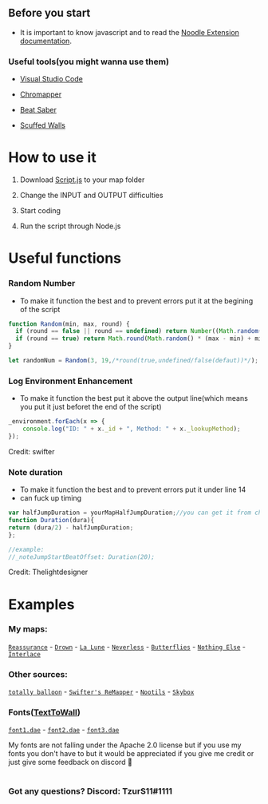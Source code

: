 ## Before you start
 - It is important to know javascript and to read the [Noodle Extension documentation](https://github.com/Aeroluna/Heck/wiki).

### Useful tools(you might wanna use them)
- [Visual Studio Code](https://code.visualstudio.com/Download)

- [Chromapper](https://github.com/Caeden117/ChroMapper)

- [Beat Saber](https://beatsaber.com/)

- [Scuffed Walls](https://github.com/thelightdesigner/ScuffedWalls)


# How to use it
1. Download [Script.js](./Script.js) to your map folder

2. Change the INPUT and OUTPUT difficulties

3. Start coding

4. Run the script through Node.js




# Useful functions


### Random Number
- To make it function the best and to prevent errors put it at the begining of the script
```js
function Random(min, max, round) {
  if (round == false || round == undefined) return Number((Math.random() * (max - min) + min).toFixed(3));
  if (round == true) return Math.round(Math.random() * (max - min) + min);
}

let randomNum = Random(3, 19,/*round(true,undefined/false(defaut))*/); //gives a random number between 3 to 19
```
### Log Environment Enhancement
- To make it function the best put it above the output line(which means you put it just beforet the end of the script)
```js
_environment.forEach(x => {
    console.log("ID: " + x._id + ", Method: " + x._lookupMethod);
});
```
Credit: swifter

### Note duration
- To make it function the best and to prevent errors put it under line 14
- can fuck up timing
```js
var halfJumpDuration = yourMapHalfJumpDuration;//you can get it from chromapper. you might wanna put at the begining of your script 
function Duration(dura){
return (dura/2) - halfJumpDuration;
};

//example:
//_noteJumpStartBeatOffset: Duration(20);
```
Credit: Thelightdesigner

# Examples
### My maps:
[`Reassurance`](https://github.com/TzurS11/NoodleScript/blob/main/Examples/Scripts/Reassurace.js) - [`Drown`](https://github.com/TzurS11/NoodleScript/blob/main/Examples/Scripts/Drown.js) - [`La Lune`](https://github.com/TzurS11/NoodleScript/blob/main/Examples/Scripts/La_Lune.js) - [`Neverless`](https://github.com/TzurS11/NoodleScript/blob/main/Examples/Scripts/Neverless.js) - [`Butterflies`](https://github.com/TzurS11/NoodleScript/blob/main/Examples/Scripts/Butterflies.js) - [`Nothing Else`](https://github.com/TzurS11/NoodleScript/blob/main/Examples/Scripts/Nothing_Else.js) - [`Interlace`](https://github.com/TzurS11/NoodleScript/blob/main/Examples/Scripts/interlace_wip.zip)
### Other sources:
[`totally balloon`](https://github.com/Infinit3/le-monke-maps) - [`Swifter's ReMapper`](https://github.com/Swifter1243/ReMapper) - [`Nootils`](https://github.com/StormPacer/nootils) - [`Skybox`](https://gist.github.com/cal117/de1e618587e0e5b1bc290435dd4c009f)
### Fonts([TextToWall](https://github.com/thelightdesigner/ScuffedWalls/blob/main/TextToWall.md))
[`font1.dae`](https://github.com/TzurS11/NoodleScript/blob/main/Examples/Fonts/font1.dae) - [`font2.dae`](https://github.com/TzurS11/NoodleScript/blob/main/Examples/Fonts/font2.dae) - [`font3.dae`](https://github.com/TzurS11/NoodleScript/blob/main/Examples/Fonts/font3.dae)

My fonts are not falling under the Apache 2.0 license but if you use my fonts you don't have to but it would be appreciated if you give me credit or just give some feedback on discord :pray:
<br/><br/>
<h3><strong>Got any questions? Discord: TzurS11#1111</strong></h3>
